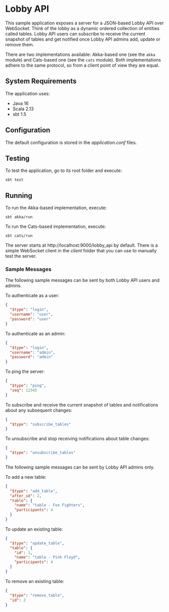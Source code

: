 # Lobby API

This sample application exposes a server for a JSON-based Lobby API over WebSocket. Think of the lobby as a dynamic ordered collection of entities called tables. Lobby API users can subscribe to receive the current snapshot of tables and get notified once Lobby API admins add, update or remove them.

There are two implementations available: Akka-based one (see the `akka` module) and Cats-based one (see the `cats` module). Both implementations adhere to the same protocol, so from a client point of view they are equal.

## System Requirements

The application uses:

* Java 16
* Scala 2.13
* sbt 1.5

## Configuration

The default configuration is stored in the *application.conf* files.

## Testing

To test the application, go to its root folder and execute:

    sbt test

## Running

To run the Akka-based implementation, execute:

    sbt akka/run

To run the Cats-based implementation, execute:

    sbt cats/run

The server starts at http://localhost:9000/lobby_api by default. There is a simple WebSocket client in the *client* folder that you can use to manually test the server.

### Sample Messages

The following sample messages can be sent by both Lobby API users and admins.

To authenticate as a user:

```json
{
  "$type": "login",
  "username": "user",
  "password": "user"
}
```

To authenticate as an admin:

```json
{
  "$type": "login",
  "username": "admin",
  "password": "admin"
}
```

To ping the server:

```json
{
  "$type": "ping",
  "seq": 12345
}
```

To subscribe and receive the current snapshot of tables and notifications about any subsequent changes:

```json
{
  "$type": "subscribe_tables"
}
```

To unsubscribe and stop receiving notifications about table changes:

```json
{
  "$type": "unsubscribe_tables"
}
```

The following sample messages can be sent by Lobby API admins only.

To add a new table:

```json
{
  "$type": "add_table",
  "after_id": 2,
  "table": {
    "name": "table - Foo Fighters",
    "participants": 4
  }
}
```

To update an existing table:

```json
{
  "$type": "update_table",
  "table": {
    "id": 1,
    "name": "table - Pink Floyd",
    "participants": 4
  }
}
```

To remove an existing table:

```json
{
  "$type": "remove_table",
  "id": 2
}
```
